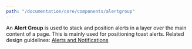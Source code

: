 ```yaml
---
path: "/documentation/core/components/alertgroup"
---
```

An **Alert Group** is used to stack and position alerts in a layer over the main content of a page. This is mainly used for positioning toast alerts. Related design guidelines: [Alerts and Notifications](design-guidelines/usage-and-behavior/alerts-and-notifications.md)
